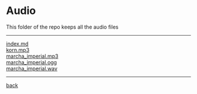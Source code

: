 # Audio
This folder of the repo keeps all the audio files

---------------------------
[index.md](index.md)<br>
[korn.mp3](korn.mp3)<br>
[marcha_imperial.mp3](marcha_imperial.mp3)<br>
[marcha_imperial.ogg](marcha_imperial.ogg)<br>
[marcha_imperial.wav](marcha_imperial.wav)<br>

---------------------------

[back](../)
